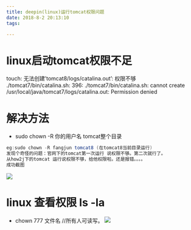 ```yaml
---
title: deepin(linux)运行tomcat权限问题
date: 2018-8-2 20:13:10
tags:

---
```







# linux启动tomcat权限不足
touch: 无法创建’tomcat8/logs/catalina.out’: 权限不够
./tomcat7/bin/catalina.sh: 396: ./tomcat7/bin/catalina.sh: cannot create /usr/local/java/tomcat7/logs/catalina.out: Permission denied

# 解决方法
- sudo chown -R 你的用户名 tomcat整个目录
```java
eg:sudo chown -R fangjun tomcat8 (在tomcat8当前目录运行)
发现个奇怪的问题：官网下的tomcat第一次运行 说权限不够。第二次就行了。
从how2j下的tomcat 运行说权限不够，给他权限啦。还是报错。。。。
成功截图
```
![](http://oyj1fkfcr.bkt.clouddn.com/%E6%B7%B1%E5%BA%A6%E6%88%AA%E5%9B%BE_20180729191004.png)

# linux 查看权限 ls -la
- chown 777 文件名 //所有人可读写。
![](http://oyj1fkfcr.bkt.clouddn.com/%E6%B7%B1%E5%BA%A6%E6%88%AA%E5%9B%BE_20180729191934.png)

